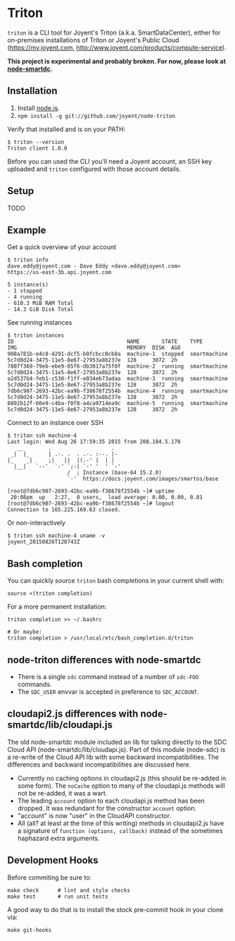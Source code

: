 # Triton

`triton` is a CLI tool for Joyent's Triton (a.k.a. SmartDataCenter), either for
on-premises installations of Triton or Joyent's Public Cloud
(<https://my.joyent.com>, <http://www.joyent.com/products/compute-service>).

**This project is experimental and probably broken. For now, please look
at [node-smartdc](https://github.com/joyent/node-smartdc).**

## Installation

1. Install [node.js](http://nodejs.org/).
2. `npm install -g git://github.com/joyent/node-triton`

Verify that installed and is on your PATH:

    $ triton --version
    Triton client 1.0.0

Before you can used the CLI you'll need a Joyent account, an SSH key uploaded
and `triton` configured with those account details.

## Setup

TODO

## Example

Get a quick overview of your account

    $ triton info
    dave.eddy@joyent.com - Dave Eddy <dave.eddy@joyent.com>
    https://us-east-3b.api.joyent.com

    5 instance(s)
    - 1 stopped
    - 4 running
    - 610.3 MiB RAM Total
    - 14.3 GiB Disk Total

See running instances

    $ triton instances
    ID                                    NAME       STATE    TYPE          IMG                                   MEMORY  DISK  AGO
    908a781b-e4c8-4291-dcf5-b0fcbcc0cb8a  machine-1  stopped  smartmachine  5c7d0d24-3475-11e5-8e67-27953a8b237e  128     3072  2h
    7807f369-79eb-ebe9-85f6-db3017a75f0f  machine-2  running  smartmachine  5c7d0d24-3475-11e5-8e67-27953a8b237e  128     3072  2h
    a2d537b4-feb1-c530-f1ff-e034eb73adaa  machine-3  running  smartmachine  5c7d0d24-3475-11e5-8e67-27953a8b237e  128     3072  2h
    7db6c907-2693-42bc-ea9b-f38678f2554b  machine-4  running  smartmachine  5c7d0d24-3475-11e5-8e67-27953a8b237e  128     3072  2h
    8892b12f-60e9-c4ba-f0f8-a4ca9714ea9c  machine-5  running  smartmachine  5c7d0d24-3475-11e5-8e67-27953a8b237e  128     3072  2h

Connect to an instance over SSH

    $ triton ssh machine-4
    Last login: Wed Aug 26 17:59:35 2015 from 208.184.5.170
       __        .                   .
     _|  |_      | .-. .  . .-. :--. |-
    |_    _|     ;|   ||  |(.-' |  | |
      |__|   `--'  `-' `;-| `-' '  ' `-'
                       /  ; Instance (base-64 15.2.0)
                       `-'  https://docs.joyent.com/images/smartos/base

    [root@7db6c907-2693-42bc-ea9b-f38678f2554b ~]# uptime
     20:08pm  up   2:27,  0 users,  load average: 0.00, 0.00, 0.01
    [root@7db6c907-2693-42bc-ea9b-f38678f2554b ~]# logout
    Connection to 165.225.169.63 closed.

Or non-interactively

    $ triton ssh machine-4 uname -v
    joyent_20150826T120743Z


## Bash completion

You can quickly source `triton` bash completions in your current
shell with:

    source <(triton completion)

For a more permanent installation:

    triton completion >> ~/.bashrc

    # Or maybe:
    triton completion > /usr/local/etc/bash_completion.d/triton


## node-triton differences with node-smartdc

- There is a single `sdc` command instead of a number of `sdc-FOO` commands.
- The `SDC_USER` envvar is accepted in preference to `SDC_ACCOUNT`.


## cloudapi2.js differences with node-smartdc/lib/cloudapi.js

The old node-smartdc module included an lib for talking directly to the SDC
Cloud API (node-smartdc/lib/cloudapi.js). Part of this module (node-sdc) is a
re-write of the Cloud API lib with some backward incompatibilities. The
differences and backward incompatibilities are discussed here.

- Currently no caching options in cloudapi2.js (this should be re-added in
  some form). The `noCache` option to many of the cloudapi.js methods will not
  be re-added, it was a wart.
- The leading `account` option to each cloudapi.js method has been dropped. It
  was redundant for the constructor `account` option.
- "account" is now "user" in the CloudAPI constructor.
- All (all? at least at the time of this writing) methods in cloudapi2.js have
  a signature of `function (options, callback)` instead of the sometimes
  haphazard extra arguments.


## Development Hooks

Before commiting be sure to:

    make check      # lint and style checks
    make test       # run unit tests

A good way to do that is to install the stock pre-commit hook in your
clone via:

    make git-hooks


